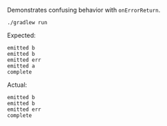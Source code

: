 Demonstrates confusing behavior with `onErrorReturn`.

```
./gradlew run
```

Expected:

```
emitted b
emitted b
emitted err
emitted a
complete
```

Actual:

```
emitted b
emitted b
emitted err
complete
```
